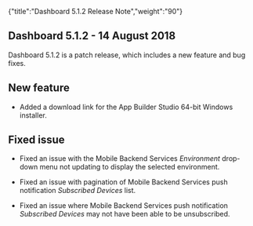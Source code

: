 {"title":"Dashboard 5.1.2 Release Note","weight":"90"} 

## Dashboard 5.1.2 - 14 August 2018

Dashboard 5.1.2 is a patch release, which includes a new feature and bug fixes.

## New feature

*   Added a download link for the App Builder Studio 64-bit Windows installer.
    

## Fixed issue

*   Fixed an issue with the Mobile Backend Services _Environment_ drop-down menu not updating to display the selected environment.
    
*   Fixed an issue with pagination of Mobile Backend Services push notification _Subscribed Devices_ list.
    
*   Fixed an issue where Mobile Backend Services push notification _Subscribed Devices_ may not have been able to be unsubscribed.